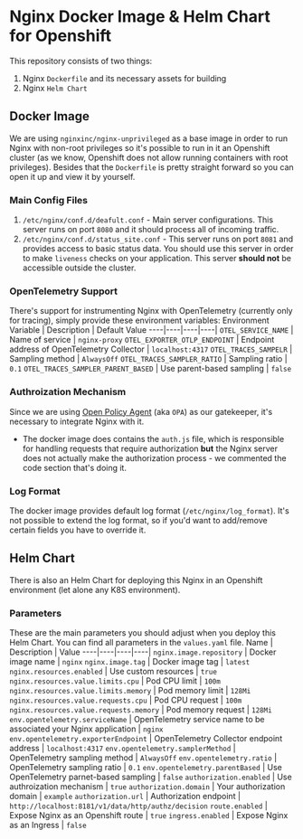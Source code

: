 
# Nginx Docker Image & Helm Chart for Openshift

This repository consists of two things:
1. Nginx `Dockerfile` and its necessary assets for building
2. Nginx `Helm Chart` 


## Docker Image
We are using `nginxinc/nginx-unprivileged` as a base image in order to run Nginx with non-root privileges so it's possible to run in it an Openshift cluster (as we know, Openshift does not allow running containers with root privileges).
Besides that the `Dockerfile` is pretty straight forward so you can open it up and view it by yourself.

### Main Config Files
1. `/etc/nginx/conf.d/deafult.conf` - Main server configurations. This server runs on port `8080` and it should process all of incoming traffic.
2. `/etc/nginx/conf.d/status_site.conf` - This server runs on port `8081` and provides access to basic status data. You should use this server in order to make `liveness` checks on your application. This server **should not** be accessible outside the cluster.

### OpenTelemetry Support
There's support for instrumenting Nginx with OpenTelemetry (currently only for tracing), simply provide these environment variables:
Environment Variable | Description | Default Value
----|----|----|----|
`OTEL_SERVICE_NAME` | Name of service | `nginx-proxy`
`OTEL_EXPORTER_OTLP_ENDPOINT` | Endpoint address of OpenTelemetry Collector | `localhost:4317`
`OTEL_TRACES_SAMPELR` | Sampling method | `AlwaysOff`
`OTEL_TRACES_SAMPLER_RATIO` | Sampling ratio | `0.1`
`OTEL_TRACES_SAMPLER_PARENT_BASED` | Use parent-based sampling | `false`

### Authroization Mechanism 
Since we are using [Open Policy Agent](https://www.openpolicyagent.org/) (aka `OPA`) as our gatekeeper, it's necessary to integrate Nginx with it. 
* The docker image does contains the `auth.js` file, which is responsible for handling requests that require authorization **but** the Nginx server does not actually make the authorization process - we commented the code section that's doing it.

### Log Format
The docker image provides default log format  (`/etc/nginx/log_format`). It's not possible to extend the log format, so if you'd want to add/remove certain fields you have to override it.


## Helm Chart
There is also an Helm Chart for deploying this Nginx in an Openshift environment (let alone any K8S environment).
 
### Parameters
These are the main parameters you should adjust when you deploy this Helm Chart. You can find all parameters in the `values.yaml` file.
Name | Description | Value
----|----|----|----|
`nginx.image.repository` | Docker image name | `nginx`
`nginx.image.tag` | Docker image tag | `latest`
`nginx.resources.enabled` | Use custom resources | `true`
`nginx.resources.value.limits.cpu` | Pod CPU limit | `100m`
`nginx.resources.value.limits.memory` | Pod memory limit | `128Mi`
`nginx.resources.value.requests.cpu` | Pod CPU request | `100m`
`nginx.resources.value.requests.memory` | Pod memory request | `128Mi`
`env.opentelemetry.serviceName` | OpenTelemetry service name to be associated your Nginx application | `nginx`
`env.opentelemetry.exporterEndpoint` | OpenTelemetry Collector endpoint address | `localhost:4317`
`env.opentelemetry.samplerMethod` | OpenTelemetry sampling method | `AlwaysOff`
`env.opentelemetry.ratio` | OpenTelemetry sampling ratio | `0.1`
`env.opentelemetry.parentBased` | Use OpenTelemetry parnet-based sampling | `false`
`authorization.enabled` | Use authroization mechanism | `true`
`authorization.domain` | Your authorization domain | `example`
`authorization.url` | Authorization endpoint | `http://localhost:8181/v1/data/http/authz/decision`
`route.enabled` | Expose Nginx as an Openshift route | `true`
`ingress.enabled` | Expose Nginx as an Ingress | `false`
